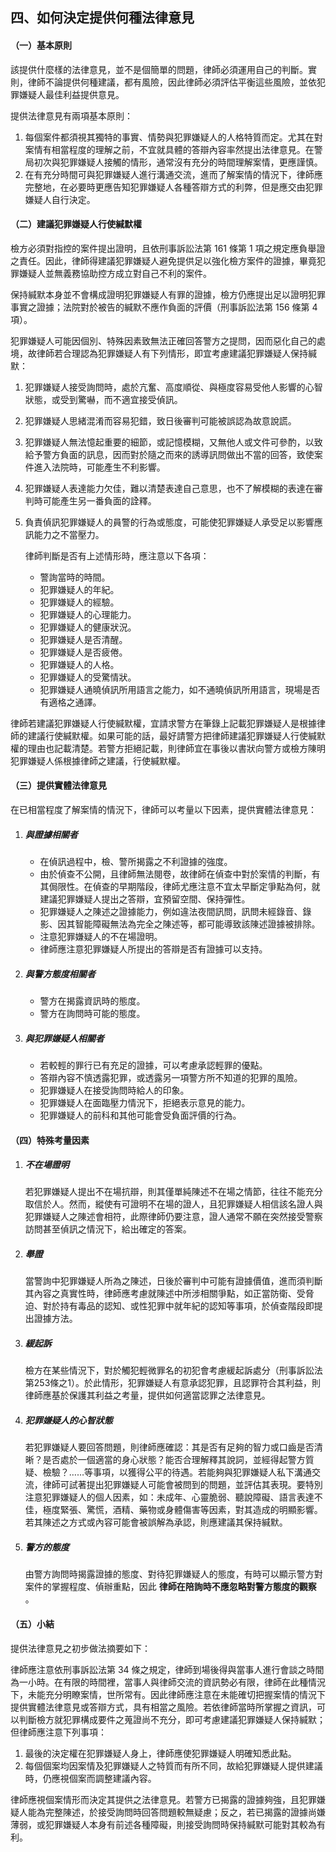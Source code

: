 ## 四、如何決定提供何種法律意見

#### （一）基本原則

該提供什麼樣的法律意見，並不是個簡單的問題，律師必須運用自己的判斷。實則，律師不論提供何種建議，都有風險，因此律師必須評估平衡這些風險，並依犯罪嫌疑人最佳利益提供意見。

提供法律意見有兩項基本原則：

1. 每個案件都須視其獨特的事實、情勢與犯罪嫌疑人的人格特質而定。尤其在對案情有相當程度的理解之前，不宜就具體的答辯內容率然提出法律意見。在警局初次與犯罪嫌疑人接觸的情形，通常沒有充分的時間理解案情，更應謹慎。
2. 在有充分時間可與犯罪嫌疑人進行溝通交流，進而了解案情的情況下，律師應完整地，在必要時更應告知犯罪嫌疑人各種答辯方式的利弊，但是應交由犯罪嫌疑人自行決定。

#### （二）建議犯罪嫌疑人行使緘默權

檢方必須對指控的案件提出證明，且依刑事訴訟法第 161 條第 1 項之規定應負舉證之責任。因此，律師得建議犯罪嫌疑人避免提供足以強化檢方案件的證據，畢竟犯罪嫌疑人並無義務協助控方成立對自己不利的案件。

保持緘默本身並不會構成證明犯罪嫌疑人有罪的證據，檢方仍應提出足以證明犯罪事實之證據；法院對於被告的緘默不應作負面的評價（刑事訴訟法第 156 條第 4 項）。

犯罪嫌疑人可能因個別、特殊因素致無法正確回答警方之提問，因而惡化自己的處境，故律師若合理認為犯罪嫌疑人有下列情形，即宜考慮建議犯罪嫌疑人保持緘默：

1. 犯罪嫌疑人接受詢問時，處於亢奮、高度順從、與極度容易受他人影響的心智狀態，或受到驚嚇，而不適宜接受偵訊。

2. 犯罪嫌疑人思緒混淆而容易犯錯，致日後審判可能被誤認為故意說謊。

3. 犯罪嫌疑人無法憶起重要的細節，或記憶模糊，又無他人或文件可參酌，以致給予警方負面的訊息，因而對於隨之而來的誘導訊問做出不當的回答，致使案件進入法院時，可能產生不利影響。

4. 犯罪嫌疑人表達能力欠佳，難以清楚表達自己意思，也不了解模糊的表達在審判時可能產生另一番負面的詮釋。

5. 負責偵訊犯罪嫌疑人的員警的行為或態度，可能使犯罪嫌疑人承受足以影響應訊能力之不當壓力。

   律師判斷是否有上述情形時，應注意以下各項：
   - 警詢當時的時間。
   - 犯罪嫌疑人的年紀。
   - 犯罪嫌疑人的經驗。
   - 犯罪嫌疑人的心理能力。
   - 犯罪嫌疑人的健康狀況。
   - 犯罪嫌疑人是否清醒。
   - 犯罪嫌疑人是否疲倦。
   - 犯罪嫌疑人的人格。
   - 犯罪嫌疑人的受驚情狀。
   - 犯罪嫌疑人通曉偵訊所用語言之能力，如不通曉偵訊所用語言，現場是否有適格之通譯。

律師若建議犯罪嫌疑人行使緘默權，宜請求警方在筆錄上記載犯罪嫌疑人是根據律師的建議行使緘默權。如果可能的話，最好請警方把律師建議犯罪嫌疑人行使緘默權的理由也記載清楚。若警方拒絕記載，則律師宜在事後以書狀向警方或檢方陳明犯罪嫌疑人係根據律師之建議，行使緘默權。

#### （三）提供實體法律意見

在已相當程度了解案情的情況下，律師可以考量以下因素，提供實體法律意見：

1. ##### 與證據相關者

   - 在偵訊過程中，檢、警所揭露之不利證據的強度。
   - 由於偵查不公開，且律師無法閱卷，故律師在偵查中對於案情的判斷，有其侷限性。在偵查的早期階段，律師尤應注意不宜太早斷定爭點為何，就建議犯罪嫌疑人提出之答辯，宜預留空間、保持彈性。
   - 犯罪嫌疑人之陳述之證據能力，例如違法夜間訊問，訊問未經錄音、錄影、因其智能障礙無法為完全之陳述等，都可能導致該陳述證據被排除。
   - 注意犯罪嫌疑人的不在場證明。
   - 律師應注意犯罪嫌疑人所提出的答辯是否有證據可以支持。

2. ##### 與警方態度相關者

   - 警方在揭露資訊時的態度。
   - 警方在詢問時可能的態度。

3. ##### 與犯罪嫌疑人相關者

   - 若較輕的罪行已有充足的證據，可以考慮承認輕罪的優點。
   - 答辯內容不慎透露犯罪，或透露另一項警方所不知道的犯罪的風險。
   - 犯罪嫌疑人在接受詢問時給人的印象。
   - 犯罪嫌疑人在面臨壓力情況下，拒絕表示意見的能力。
   - 犯罪嫌疑人的前科和其他可能會受負面評價的行為。

#### （四）特殊考量因素

1. ##### 不在場證明

   若犯罪嫌疑人提出不在場抗辯，則其僅單純陳述不在場之情節，往往不能充分取信於人。然而，縱使有可證明不在場的證人，且犯罪嫌疑人相信該名證人與犯罪嫌疑人之陳述會相符，此際律師仍要注意，證人通常不願在突然接受警察訪問甚至偵訊之情況下，給出確定的答案。

2. ##### 舉證

   當警詢中犯罪嫌疑人所為之陳述，日後於審判中可能有證據價值，進而須判斷其內容之真實性時，律師應考慮就陳述中所涉相關爭點，如正當防衛、受脅迫、對於持有毒品的認知、或性犯罪中就年紀的認知等事項，於偵查階段即提出證據方法。

3. ##### 緩起訴

   檢方在某些情況下，對於觸犯輕微罪名的初犯會考慮緩起訴處分（刑事訴訟法第253條之1）。於此情形，犯罪嫌疑人有意承認犯罪，且認罪符合其利益，則律師應基於保護其利益之考量，提供如何適當認罪之法律意見。

4. ##### 犯罪嫌疑人的心智狀態

   若犯罪嫌疑人要回答問題，則律師應確認：其是否有足夠的智力或口齒是否清晰？是否處於一個適當的身心狀態？能否合理解釋其說詞，並經得起警方質疑、檢驗？……等事項，以獲得公平的待遇。若能夠與犯罪嫌疑人私下溝通交流，律師可試著提出犯罪嫌疑人可能會被問到的問題，並評估其表現。要特別注意犯罪嫌疑人的個人因素，如：未成年、心靈脆弱、聽說障礙、語言表達不佳，極度緊張、驚慌，酒精、藥物或身體傷害等因素，對其造成的明顯影響。若其陳述之方式或內容可能會被誤解為承認，則應建議其保持緘默。

5. ##### 警方的態度

   由警方詢問時揭露證據的態度、對待犯罪嫌疑人的態度，有時可以顯示警方對案件的掌握程度、偵辦重點，因此 **律師在陪詢時不應忽略對警方態度的觀察** 。

#### （五）小結

提供法律意見之初步做法摘要如下：

律師應注意依刑事訴訟法第 34 條之規定，律師到場後得與當事人進行會談之時間為一小時。在有限的時間裡，當事人與律師交流的資訊勢必有限，律師在此種情況下，未能充分明瞭案情，世所常有。因此律師應注意在未能確切把握案情的情況下提供實體法律意見或答辯方式，具有相當之風險。若依律師當時所掌握之資訊，可以判斷檢方就犯罪構成要件之蒐證尚不充分，即可考慮建議犯罪嫌疑人保持緘默；但律師應注意下列事項：

1. 最後的決定權在犯罪嫌疑人身上，律師應使犯罪嫌疑人明確知悉此點。
2. 每個個案均因案情及犯罪嫌疑人之特質而有所不同，故給犯罪嫌疑人提供建議時，仍應視個案而調整建議內容。

律師應視個案情形而決定其提供之法律意見。若警方已揭露的證據夠強，且犯罪嫌疑人能為完整陳述，於接受詢問時回答問題較無疑慮；反之，若已揭露的證據尚嫌薄弱，或犯罪嫌疑人本身有前述各種障礙，則接受詢問時保持緘默可能對其較為有利。
